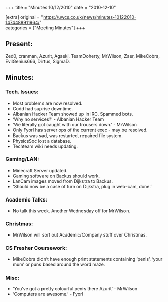 +++
title = "Minutes 10/12/2010"
date = "2010-12-10"

[extra]
original = "https://uwcs.co.uk/news/minutes-10122010-1474488911964/"    
categories = ["Meeting Minutes"]
+++

## Present:

Zed0, cranman, Azurit, Agaeki, TeamDoherty, MrWilson, Zaer, MikeCobra, EvilGenius666, Dirtus, SigmaD.

## Minutes:

### Tech. Issues:

  - Most problems are now resolved.
  - Codd had suprise downtime.
  - Albanian Hacker Team showed up in IRC. Spammed bots.
  - ‘Why no services?’ - Albanian Hacker Team
  - ‘We literally got caught with our trousers down.’ - MrWilson
  - Only Fyorl has server ops of the current exec - may be resolved.
  - Backus was sad, was restarted, repaired file system.
  - PhysicsSoc lost a database.
  - Techteam wiki needs updating.

### Gaming/LAN:

  - Minecraft Server updated.
  - Gaming software on Backus should work.
  - LanCam images moved from Dijkstra to Backus.
  - ’Should now be a case of turn on Dijkstra, plug in web-cam, done.’

### Academic Talks:

  - No talk this week. Another Wednesday off for MrWilson.

### Christmas:

  - MrWilson will sort out Academic/Company stuff over Christmas.

### CS Fresher Coursework:

  - MikeCobra didn’t have enough print statements containing ‘penis’, ‘your mum’ or puns based around the word maze.

### Misc:

  - ‘You’ve got a pretty colourful penis there Azurit’ - MrWilson
  - ‘Computers are awesome.’ - Fyorl
